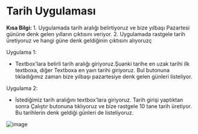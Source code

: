 # Tarih Uygulaması

**Kısa Bilgi:** 1. Uygulamada tarih aralığı belirtiyoruz ve bize yılbaşı Pazartesi gününe denk gelen yılların çıktısını veriyor. 2. Uygulamada rastgele tarih üretiyoruz ve hangi güne denk geldiğinin çıktısını alıyoruzç

Uygulama 1:
- Textbox'lara belirli tarih aralığı giriyoruz.Şuanki tarihe en uzak tarihi ilk textboxa, diğer Textboxa en yaın tarihi giriyoruz. Bul butonuna tıkladığımız zaman bize yılbaşı pazartesiye denk gelen günleri listeliyor.

Uygulama 2:
- İstediğimiz tarih aralığını textbox'lara giriyoruz. Tarih girişi yaptıktan sonra Çalıştır butonuna tıklıyoruz ve bize rastgele 10 tane tarih üretiyor. Bu tarihlerin denk geldiği günleri de listeliyoruz.

![image](https://user-images.githubusercontent.com/82734214/117011731-cc08e780-acf6-11eb-9e1b-166a1643df2b.png)
